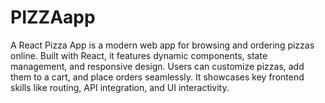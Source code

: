 # PIZZAapp
A React Pizza App is a modern web app for browsing and ordering pizzas online.   Built with React, it features dynamic components, state management, and responsive design.   Users can customize pizzas, add them to a cart, and place orders seamlessly.   It showcases key frontend skills like routing, API integration, and UI interactivity.
